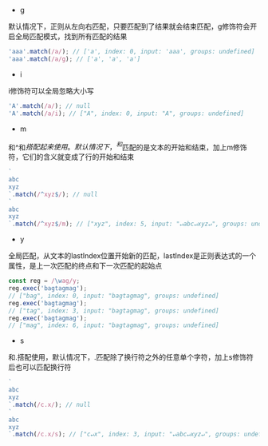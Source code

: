 - g

默认情况下，正则从左向右匹配，只要匹配到了结果就会结束匹配，g修饰符会开启全局匹配模式，找到所有匹配的结果

```js
'aaa'.match(/a/); // ['a', index: 0, input: 'aaa', groups: undefined]
'aaa'.match(/a/g); // ['a', 'a', 'a']
```

- i

i修饰符可以全局忽略大小写

```js
'A'.match(/a/); // null
'A'.match(/a/i); // ["A", index: 0, input: "A", groups: undefined]
```

- m

和^和$搭配起来使用。默认情况下，^和$匹配的是文本的开始和结束，加上m修饰符，它们的含义就变成了行的开始和结束

```js
`
abc
xyz
`.match(/^xyz$/); // null
`
abc
xyz
`.match(/^xyz$/m); // ["xyz", index: 5, input: "↵abc↵xyz↵", groups: undefined]
```

- y

全局匹配，从文本的lastIndex位置开始新的匹配，lastIndex是正则表达式的一个属性，是上一次匹配的终点和下一次匹配的起始点

```js
const reg = /\wag/y;
reg.exec('bagtagmag');
// ["bag", index: 0, input: "bagtagmag", groups: undefined]
reg.exec('bagtagmag');
// ["tag", index: 3, input: "bagtagmag", groups: undefined]
reg.exec('bagtagmag');
// ["mag", index: 6, input: "bagtagmag", groups: undefined]
```

- s

和.搭配使用，默认情况下，.匹配除了换行符之外的任意单个字符，加上s修饰符后也可以匹配换行符

```js
`
abc
xyz
`.match(/c.x/); // null
`
abc
xyz
`.match(/c.x/s); // ["c↵x", index: 3, input: "↵abc↵xyz↵", groups: undefined]
```